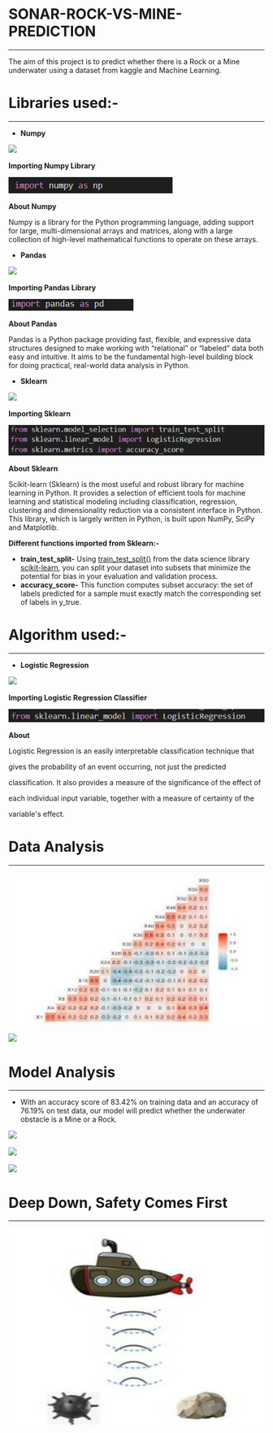 # SONAR-ROCK-VS-MINE-PREDICTION
-----
The aim of this project is to predict whether there is a Rock or a Mine underwater using a dataset from kaggle and Machine Learning.

# Libraries used:-
-----
- **Numpy**

![](Aspose.Words.d5578580-1c0b-457a-af8c-e36e626586a4.001.png)

**Importing Numpy Library**

![](Aspose.Words.d5578580-1c0b-457a-af8c-e36e626586a4.002.png)

**About Numpy**

Numpy is a library for the Python programming language, adding support for large, multi-dimensional arrays and matrices, along with a large collection of high-level mathematical functions to operate on these arrays.

- **Pandas**

![](Aspose.Words.d5578580-1c0b-457a-af8c-e36e626586a4.003.png)

**Importing Pandas Library**

![](Aspose.Words.d5578580-1c0b-457a-af8c-e36e626586a4.004.png)

**About Pandas**

Pandas is a Python package providing fast, flexible, and expressive data structures designed to make working with “relational” or “labeled” data both easy and intuitive. It aims to be the fundamental high-level building block for doing practical, real-world data analysis in Python.

- **Sklearn**

![](Aspose.Words.d5578580-1c0b-457a-af8c-e36e626586a4.005.png)

**Importing Sklearn**

![](Aspose.Words.d5578580-1c0b-457a-af8c-e36e626586a4.006.png)

**About Sklearn**

Scikit-learn (Sklearn) is the most useful and robust library for machine learning in Python. It provides a selection of efficient tools for machine learning and statistical modeling including classification, regression, clustering and dimensionality reduction via a consistent interface in Python. This library, which is largely written in Python, is built upon NumPy, SciPy and Matplotlib.

**Different functions imported from Sklearn:-**

- **train\_test\_split-** Using [train_test_split()](https://scikit-learn.org/stable/modules/generated/sklearn.model_selection.train_test_split.html) from the data science library [scikit-learn](https://scikit-learn.org/stable/index.html), you can split your dataset into subsets that minimize the potential for bias in your evaluation and validation process.
- **accuracy\_score-** This function computes subset accuracy: the set of labels predicted for a sample must exactly match the corresponding set of labels in y\_true.

# Algorithm used:-
-----
- **Logistic Regression**

![](Aspose.Words.d5578580-1c0b-457a-af8c-e36e626586a4.007.png)

**Importing Logistic Regression Classifier**

![](Aspose.Words.d5578580-1c0b-457a-af8c-e36e626586a4.008.png)

**About**

Logistic Regression is an easily interpretable classification technique that

gives the probability of an event occurring, not just the predicted

classification. It also provides a measure of the significance of the effect of

each individual input variable, together with a measure of certainty of the

variable's effect.

# Data Analysis
-----
![](Aspose.Words.d5578580-1c0b-457a-af8c-e36e626586a4.009.jpeg)

![](Aspose.Words.d5578580-1c0b-457a-af8c-e36e626586a4.010.png)

# Model Analysis
-----
- With an accuracy score of 83.42% on training data and an accuracy of 76.19% on test data, our model will predict whether the underwater obstacle is a Mine or a Rock.

![](Aspose.Words.d5578580-1c0b-457a-af8c-e36e626586a4.011.png)

![](Aspose.Words.d5578580-1c0b-457a-af8c-e36e626586a4.012.png)

![](Aspose.Words.d5578580-1c0b-457a-af8c-e36e626586a4.013.png)

# Deep Down, Safety Comes First
-----
![](Aspose.Words.d5578580-1c0b-457a-af8c-e36e626586a4.014.jpeg)
